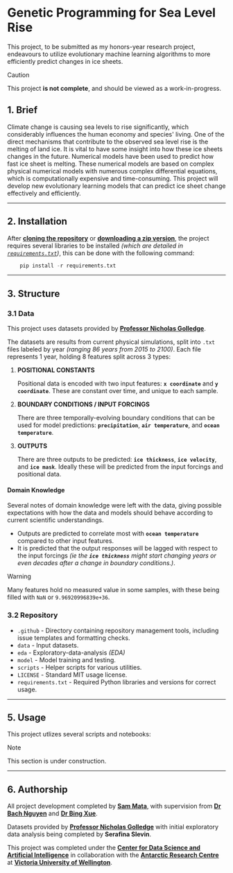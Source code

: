 # Genetic Programming for Sea Level Rise

This project, to be submitted as my honors-year research project, endeavours to utilize evolutionary machine learning algorithms to more efficiently predict changes in ice sheets.

> [!CAUTION]
> This project **is not complete**, and should be viewed as a work-in-progress.

## 1. Brief

Climate change is causing sea levels to rise significantly, which considerably influences the human economy and species' living. One of the direct mechanisms that contribute to the observed sea level rise is the melting of land ice. It is vital to have some insight into how these ice sheets changes in the future. Numerical models have been used to predict how fast ice sheet is melting. These numerical models are based on complex physical numerical models with numerous complex differential equations, which is computationally expensive and time-consuming. This project will develop new evolutionary learning models that can predict ice sheet change effectively and efficiently.

---

## 2. Installation

After [**cloning the repository**](x-github-client://openRepo/https://github.com/sam-mata/sealevelai) or [**downloading a zip version**](https://github.com/sam-mata/SeaLevelAI/archive/refs/heads/main.zip), the project requires several libraries to be installed _(which are detailed in [`requirements.txt`](requirements.txt))_, this can be done with the following command:

```python
    pip install -r requirements.txt
```

---

## 3. Structure

### 3.1 Data

This project uses datasets provided by [**Professor Nicholas Golledge**](https://people.wgtn.ac.nz/nick.golledge).

The datasets are results from current physical simulations, split into `.txt` files labeled by year _(ranging 86 years from 2015 to 2100)_. Each file represents 1 year, holding 8 features split across 3 types:

1. **POSITIONAL CONSTANTS**

    Positional data is encoded with two input features: **`x coordinate`** and **`y coordinate`**. These are constant over time, and unique to each sample.

2. **BOUNDARY CONDITIONS / INPUT FORCINGS**

    There are three temporally-evolving boundary conditions that can be used for model predictions: **`precipitation`**, **`air temperature`**, and **`ocean temperature`**.

3. **OUTPUTS**

    There are three outputs to be predicted: **`ice thickness`**, **`ice velocity`**, and **`ice mask`**. Ideally these will be predicted from the input forcings and positional data.

#### Domain Knowledge

Several notes of domain knowledge were left with the data, giving possible expectations with how the data and models should behave according to current scientific understandings.

-   Outputs are predicted to correlate most with **`ocean temperature`** compared to other input features.
-   It is predicted that the output responses will be lagged with respect to the input forcings _(ie the **`ice thickness`** might start changing years or even decades after a change in boundary conditions.)_.

> [!WARNING]
> Many features hold no measured value in some samples, with these being filled with `NaN` or `9.96920996839e+36`.

### 3.2 Repository

-   `.github` - Directory containing repository management tools, including issue templates and formatting checks.
-   `data` - Input datasets.
-   `eda` - Exploratory-data-analysis _(EDA)_
-   `model` - Model training and testing.
-   `scripts` - Helper scripts for various utilities.
-   `LICENSE` - Standard MIT usage license.
-   `requirements.txt` - Required Python libraries and versions for correct usage.

---

## 5. Usage

This project utlizes several scripts and notebooks:

> [!NOTE]
> This section is under construction.

---

## 6. Authorship

All project development completed by [**Sam Mata**](https://www.sammata.nz/), with supervision from [**Dr Bach Nguyen**](https://people.wgtn.ac.nz/bach.nguyen) and [**Dr Bing Xue**](https://people.wgtn.ac.nz/bing.xue).

Datasets provided by [**Professor Nicholas Golledge**](https://people.wgtn.ac.nz/nick.golledge) with initial exploratory data analysis being completed by **Serafina Slevin**.

This project was completed under the [**Center for Data Science and Artificial Intelligence**](https://www.wgtn.ac.nz/cdsai) in collaboration with the [**Antarctic Research Centre**](https://www.wgtn.ac.nz/antarctic) at [**Victoria University of Wellington**](https://www.wgtn.ac.nz/).
